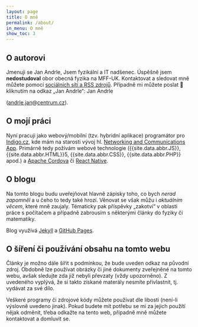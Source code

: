 ```yaml
---
layout: page
title: O mně
permalink: /about/
in_menu: O mně
show_toc: 3
---
```


## O autorovi
Jmenuji se Jan Andrle, Jsem fyzikální a IT nadšenec. Úspěšně jsem **nedostudoval** obor obecná fyzika na MFF-UK. Kontaktovat a sledovat mně můžete pomocí [sociálních sítí a RSS zdrojů](#foot-section). Případně mi můžete poslat :e-mail: kliknutím na odkaz „Jan Andrle“: <span id='safe_address_1' title='Please enable Javascript (and reload this page) to view the email address.'>Jan Andrle</span>
<script type="text/javascript">
<!--
    var first = 'ma';
    var second = 'il';
    var third = 'to:';
    var address = '&#97;&#110;&#100;&#114;&#108;&#101;&#46;&#106;&#97;&#110;';
    var domain = '&#99;&#101;&#110;&#116;&#114;&#117;&#109;&#46;&#99;&#122;';
    var el = document.getElementById('safe_address_1');
    el.removeAttribute('title');
    el.innerHTML = '<a href="' + first + second + third + address + '&#64;' + domain +
        '" title="">' + 'Jan Andrle<\/a>';
// -->
</script> (<span style="text-decoration: underline;"><span>a</span>nd<span>rle</span>.jan</span><span style="text-decoration: underline;"><!-- email.email[at]email.email --></span>@<span style="text-decoration: underline;">c<span>en</span>tr<span>u</span>m.cz</span>).

## O mojí práci
Nyní pracuji jako webový/mobilní (tzv. hybridní aplikace) programátor pro [Indigo.cz](http://www.indigo.cz/ "Oficiální stránky firmy"), kde mám na starosti vývoj hl. [Networking and Communications App](http://www.indigo.cz/networking-communications-app/). Primárně tedy požívám webové technologie ({{site.data.abbr.JS}}, {{site.data.abbr.HTML}}5, {{site.data.abbr.CSS}}, {{site.data.abbr.PHP}} apod.) a [Apache Cordova](https://cordova.apache.org/ "Webové stránky frameworku pro vývoj multiplatformních hybridních aplikací") či [React Native](https://reactnative.dev/ "A framework for building native apps using React").

## O blogu
Na tomto blogu budu uveřejňovat hlavně zápisky toho, co bych *nerad zapomněl* a u čeho to tedy také hrozí. Věnovat se však můžu i *aktuálním věcem*, které mně zaujaly. Tématicky pak příspěvky „zakotví“ v oblasti práce s počítačem a případně zabrousím s některými články do fyziky či matematiky.

Blog využívá [Jekyll](https://jekyllrb.com/) a [GitHub Pages](https://pages.github.com/).

## O šíření či používání obsahu na tomto webu
Články je možno dále šířit s podmínkou, že bude uveden odkaz na původní zdroj. Obdobně lze používat obrázky či jiné dokumenty zveřejněné na tomto webu, avšak sledujte zda již nebyli převzaty (vždy upozorněno). Z uvedeného vyplývá, že si takto získané materály nesmíte přivlastnit, tj. vydávat za své dílo.

Veškeré programy či zdrojové kódy můžete používat dle libosti (není-li výslovně uvedeno jinak). Pokud budete mít potřebu se mi za jejich použítí nějak odměnit, třeba odkažte na tento web, případně mně můžete kontaktovat a domluvit se.